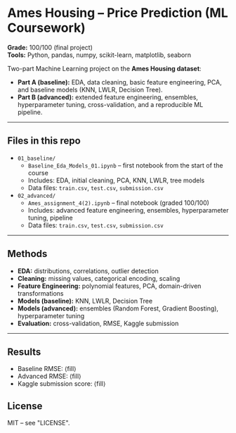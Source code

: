 # Ames Housing – Price Prediction (ML Coursework)

**Grade:** 100/100 (final project)  
**Tools:** Python, pandas, numpy, scikit-learn, matplotlib, seaborn  

Two-part Machine Learning project on the **Ames Housing dataset**:  
- **Part A (baseline):** EDA, data cleaning, basic feature engineering, PCA, and baseline models (KNN, LWLR, Decision Tree).  
- **Part B (advanced):** extended feature engineering, ensembles, hyperparameter tuning, cross-validation, and a reproducible ML pipeline.

---

## Files in this repo
- `01_baseline/`
  - `Baseline_Eda_Models_01.ipynb` – first notebook from the start of the course  
  - Includes: EDA, initial cleaning, PCA, KNN, LWLR, tree models
  - Data files: `train.csv`, `test.csv`, `submission.csv`
- `02_advanced/`
  - `Ames_assignment_4(2).ipynb` – final notebook (graded 100/100)  
  - Includes: advanced feature engineering, ensembles, hyperparameter tuning, pipeline  
  - Data files: `train.csv`, `test.csv`, `submission.csv`

---

## Methods
- **EDA:** distributions, correlations, outlier detection  
- **Cleaning:** missing values, categorical encoding, scaling  
- **Feature Engineering:** polynomial features, PCA, domain-driven transformations  
- **Models (baseline):** KNN, LWLR, Decision Tree  
- **Models (advanced):** ensembles (Random Forest, Gradient Boosting), hyperparameter tuning  
- **Evaluation:** cross-validation, RMSE, Kaggle submission

---

## Results
- Baseline RMSE: ⟨fill⟩  
- Advanced RMSE: ⟨fill⟩  
- Kaggle submission score: ⟨fill⟩  

## License
MIT – see "LICENSE".

